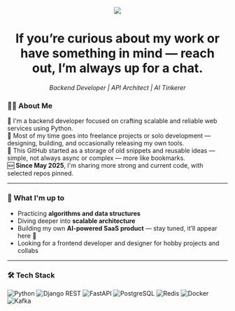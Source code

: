 <p align="center">
  <img src="https://readme-typing-svg.herokuapp.com?font=Fira+Code&pause=800&center=true&vCenter=true&width=435&lines=Hi,+I’m+Sam!+🎮;And+you+are...?" />
</p>

<h1 align="center">If you’re curious about my work or have something in mind — reach out, I’m always up for a chat.</h1>

<p align="center">
  <em>Backend Developer | API Architect | AI Tinkerer</em>
</p>

### 🧑‍💻 About Me

👋 I'm a backend developer focused on crafting scalable and reliable web services using Python.  
💼 Most of my time goes into freelance projects or solo development — designing, building, and occasionally releasing my own tools.  
📁 This GitHub started as a storage of old snippets and reusable ideas — simple, not always async or complex — more like bookmarks.  
🆕 **Since May 2025**, I'm sharing more strong and current code, with selected repos pinned.

---

### 🚀 What I'm up to

- Practicing **algorithms and data structures**  
- Diving deeper into **scalable architecture**  
- Building my own **AI-powered SaaS product** — stay tuned, it’ll appear here 👀  
- Looking for a frontend developer and designer for hobby projects and collabs

---

### 🛠️ Tech Stack

![Python](https://img.shields.io/badge/-Python-3776AB?style=flat&logo=python&logoColor=white)
![Django REST](https://img.shields.io/badge/-DRF-092E20?style=flat&logo=django&logoColor=white)
![FastAPI](https://img.shields.io/badge/-FastAPI-009688?style=flat&logo=fastapi&logoColor=white)
![PostgreSQL](https://img.shields.io/badge/-PostgreSQL-336791?style=flat&logo=postgresql&logoColor=white)
![Redis](https://img.shields.io/badge/-Redis-DC382D?style=flat&logo=redis&logoColor=white)
![Docker](https://img.shields.io/badge/-Docker-2496ED?style=flat&logo=docker&logoColor=white)
![Kafka](https://img.shields.io/badge/-Kafka-231F20?style=flat&logo=apachekafka&logoColor=white)
